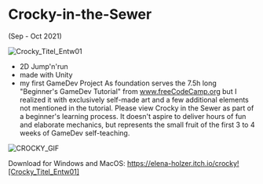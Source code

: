 # Crocky-in-the-Sewer
(Sep - Oct 2021)

![Crocky_Titel_Entw01](https://user-images.githubusercontent.com/98030917/150504393-f19ac0f9-7a7e-4c3c-8b3b-24eb998ddb28.JPG)

- 2D Jump'n'run
- made with Unity
- my first GameDev Project
As foundation serves the 7.5h long "Beginner's GameDev Tutorial" from www.freeCodeCamp.org but I realized it with exclusively self-made art and a few additional elements not mentioned in the tutorial.
Please view Crocky in the Sewer as part of a beginner's learning process. It doesn't aspire to deliver hours of fun and elaborate mechanics, but represents the small fruit of the first 3 to 4 weeks of GameDev self-teaching.

![CROCKY_GIF](https://user-images.githubusercontent.com/98030917/150504162-921b9865-b1c0-4a7d-9a98-728922bb1c33.gif)

Download for Windows and MacOS: https://elena-holzer.itch.io/crocky![Crocky_Titel_Entw01]

